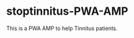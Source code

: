 <!--
Developed by Tryfon Tzanetis
    trif.tz@gmail.com
	    	 ____
	    	(_  _)
	    	  )(
	     	 (__)

************************************************************************          
StopTinnitus app intends to help tinninuts patient get rid of the noise. Please consult a doctor before using the app.
The creating team of the app does not hold any responsibility on how the app is used. By using the app you accept this policy statement.

    Copyright (C) 2019 Tryfon Tzanetis

    This program is free software: you can redistribute it and/or modify
    it under the terms of the GNU General Public License as published by
    the Free Software Foundation, either version 3 of the License, or
    (at your option) any later version.

    This program is distributed in the hope that it will be useful,
    but WITHOUT ANY WARRANTY; without even the implied warranty of
    MERCHANTABILITY or FITNESS FOR A PARTICULAR PURPOSE.  See the
    GNU General Public License for more details.

    You should have received a copy of the GNU General Public License
    along with this program.  If not, see <https://www.gnu.org/licenses/>.
	
Please refer here for the full license: http://eurematic.com/labs/stoptinnitus/LICENSE.txt
************************************************************************
-->
# stoptinnitus-PWA-AMP
This is a PWA AMP to help Tinnitus patients.